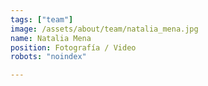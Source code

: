 ```yaml
---
tags: ["team"]
image: /assets/about/team/natalia_mena.jpg
name: Natalia Mena
position: Fotografía / Video
robots: "noindex"

---
```


